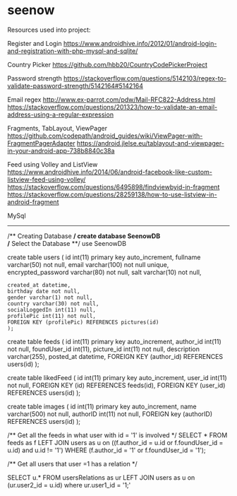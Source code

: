 # seenow


Resources used into project: 

Register and Login
https://www.androidhive.info/2012/01/android-login-and-registration-with-php-mysql-and-sqlite/


Country Picker
https://github.com/hbb20/CountryCodePickerProject

Password strength
https://stackoverflow.com/questions/5142103/regex-to-validate-password-strength/5142164#5142164

Email regex
http://www.ex-parrot.com/pdw/Mail-RFC822-Address.html
https://stackoverflow.com/questions/201323/how-to-validate-an-email-address-using-a-regular-expression

Fragments, TabLayout, ViewPager
https://github.com/codepath/android_guides/wiki/ViewPager-with-FragmentPagerAdapter
https://android.jlelse.eu/tablayout-and-viewpager-in-your-android-app-738b8840c38a

Feed using Volley and ListView
https://www.androidhive.info/2014/06/android-facebook-like-custom-listview-feed-using-volley/
https://stackoverflow.com/questions/6495898/findviewbyid-in-fragment
https://stackoverflow.com/questions/28259138/how-to-use-listview-in-android-fragment


MySql
_____


/** Creating Database **/
create database SeenowDB  
/** Select the Database **/
use SeenowDB




 create table users (
    id int(11) primary key auto_increment,
    fullname varchar(50) not null,
    email varchar(100) not null unique,
    encrypted_password varchar(80) not null,
    salt varchar(10) not null,
    
    created_at datetime,
    birthday date not null,
    gender varchar(1) not null,
    country varchar(30) not null,
    socialLoggedIn int(11) null,
    profilePic int(11) not null,
    FOREIGN KEY (profilePic) REFERENCES pictures(id)
    );
 
 
 
create table feeds (
    id int(11) primary key auto_increment,
    author_id int(11) not null,
    foundUser_id int(11),
    picture_id int(11) not null,
    description varchar(255),
    posted_at datetime,
    FOREIGN KEY (author_id) REFERENCES users(id)
);
 
 
 
create table likedFeed (
    id int(11) primary key auto_increment,
    user_id int(11) not null,
    FOREIGN KEY (id) REFERENCES feeds(id),
    FOREIGN KEY (user_id) REFERENCES users(id)
);


create table images ( 
   id int(11) primary key auto_increment,
   name varchar(500) not null,
   authorID int(11) not null,
   FOREIGN key (authorID) REFERENCES users(id)
);




/** Get all the feeds in what user with id = '1' is involved */
SELECT * FROM feeds as f LEFT JOIN users as u on  ((f.author_id = u.id or f.foundUser_id = u.id) and u.id != '1') WHERE (f.author_id = '1' or f.foundUser_id = '1');


/** Get all users that user =1 has a relation */

SELECT u.* FROM usersRelations as ur LEFT JOIN users as u on (ur.user2_id = u.id) where ur.user1_id = '1;' 
